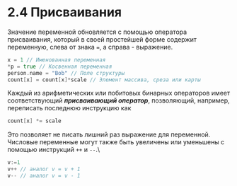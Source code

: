 # 2.4 Присваивания

Значение переменной обновляется с помощью оператора присваивания, который в своей простейшей форме содержит переменную,
слева от знака `=`, а справа - выражение.

``` go
x = 1 // Именованная переменная
*p = true // Косвенная переменная
person.name = "Bob" // Поле структуры
count[x] = count[x]*scale // Элемент массива, среза или карты
```

Каждый из арифметических или побитовых бинарных операторов имеет соответствующий **_присваивающий оператор_**,
позволяющий, например, переписать последнюю инструкцию как

``` go
count[x] *= scale
```

Это позволяет не писать лишний раз выражение для переменной. Числовые переменные могут также быть увеличены или
уменьшены с помощью инструкций `++` и `--`.\

``` go
v:=1
v++ // аналог v = v + 1
v-- // аналог v = v - 1
```
